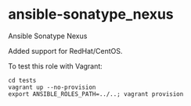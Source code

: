 ansible-sonatype_nexus
======================

Ansible Sonatype Nexus


Added support for RedHat/CentOS.

To test this role with Vagrant:

```
cd tests
vagrant up --no-provision
export ANSIBLE_ROLES_PATH=../..; vagrant provision
```
